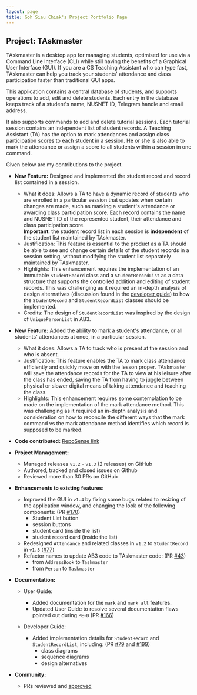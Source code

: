 ```yaml
---
layout: page
title: Goh Siau Chiak's Project Portfolio Page
---
```


## Project: TAskmaster

TAskmaster is a desktop app for managing students, optimised for use via a Command Line Interface (CLI) while still 
having the benefits of a Graphical User Interface (GUI). If you are a CS Teaching Assistant who can type fast, 
TAskmaster can help you track your students' attendance and class participation faster than traditional GUI apps.

This application contains a central database of students, and supports operations to add, edit and delete students. 
Each entry in the database keeps track of a student's name, NUSNET ID, Telegram handle and email address.

It also supports commands to add and delete tutorial sessions. Each tutorial session contains an independent list of
student records. A Teaching Assistant (TA) has the option to mark attendances and assign class participation scores to 
each student in a session. He or she is also able to mark the attendance or assign a score to all students within a 
session in one command.

Given below are my contributions to the project.

- **New Feature:** Designed and implemented the student record and record list contained in a session. 
    - What it does: Allows a TA to have a dynamic record of students who are enrolled in a particular session that
    updates when certain changes are made, such as marking a student's attendance or awarding class participation score.
    Each record contains the name and NUSNET ID of the represented student, their attendance and class participation
    score. \
    **Important**: the student record list in each session is **independent** of the student list maintained by
    TAskmaster.
    - Justification: This feature is essential to the product as a TA should be able to see and change certain details
    of the student records in a session setting, without modifying the student list separately maintained by TAskmaster.
    - Highlights: This enhancement requires the implementation of an immutable `StudentRecord` class and a
    `StudentRecordList` as a data structure that supports the controlled addition and editing of student records. This
    was challenging as it required an in-depth analysis of design alternatives (discussion found in the [developer guide](docs/DeveloperGuide.md#studentrecordlist))
    to how the `StudentRecord` and `StudentRecordList` classes should be implemented.
    - Credits: The design of `StudentRecordList` was inspired by the design of `UniquePersonList` in AB3.
            
- **New Feature:** Added the ability to mark a student's attendance, or all students' attendances at once, in a
particular session.
    - What it does: Allows a TA to track who is present at the session and who is absent.
    - Justification: This feature enables the TA to mark class attendance efficiently and quickly move on with the
    lesson proper. TAskmaster will save the attendance records for the TA to view at his leisure after the class has
    ended, saving the TA from having to juggle between physical or slower digital means of taking attendance and 
    teaching the class. 
    - Highlights: This enhancement requires some contemplation to be made on the implementation of the mark attendance method.
    This was challenging as it required an in-depth analysis and consideration on how to reconcile the different ways
    that the mark command vs the mark attendance method identifies which record is supposed to be marked. 

- **Code contributed:** [RepoSense link](https://nus-cs2103-ay2021s1.github.io/tp-dashboard/#breakdown=true&search=sc-arecrow)

- **Project Management:**
  * Managed releases `v1.2` - `v1.3` (2 releases) on GitHub
  * Authored, tracked and closed issues on Github
  * Reviewed more than 30 PRs on GitHub

- **Enhancements to existing features:**
    - Improved the GUI in `v1.4` by fixing some bugs related to resizing of the application window, and changing the look of the
    following components: (PR [#170](https://github.com/AY2021S1-CS2103-F09-1/tp/pull/170))
        - Student List button
        - session buttons
        - student card (inside the list)
        - student record card (inside the list)
    - Redesigned `Attendance` and related classes in `v1.2` to `StudentRecord` in `v1.3` ([#77](https://github.com/AY2021S1-CS2103-F09-1/tp/pull/77))
    - Refactor names to update AB3 code to TAskmaster code: (PR [#43](https://github.com/AY2021S1-CS2103-F09-1/tp/pull/43))
        - from `AddressBook` to `Taskmaster`
        - from `Person` to `Taskmaster`

- **Documentation:**
    - User Guide:
        - Added documentation for the `mark` and `mark all` features.
        - Updated User Guide to resolve several documentation flaws pointed out during `PE-D` (PR [#166](https://github.com/AY2021S1-CS2103-F09-1/tp/pull/166))
    
    - Developer Guide:
        - Added implementation details for `StudentRecord` and `StudentRecordList`, including: (PR [#79](https://github.com/AY2021S1-CS2103-F09-1/tp/pull/79) and [#199](https://github.com/AY2021S1-CS2103-F09-1/tp/pull/199))
            - class diagrams
            - sequence diagrams
            - design alternatives 

- **Community:**
    - PRs reviewed and [approved](https://github.com/AY2021S1-CS2103-F09-1/tp/pulls?q=is%3Apr+is%3Aclosed+reviewed-by%3Asc-arecrow+)
